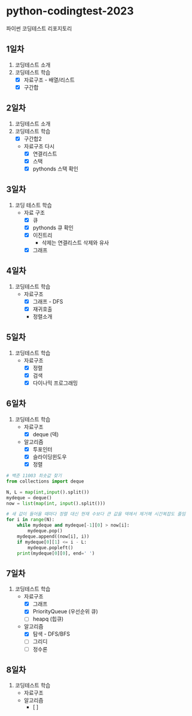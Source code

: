 # python-codingtest-2023
파이썬 코딩테스트 리포지토리

## 1일차
1. 코딩테스트 소개
2. 코딩테스트 학습
    - [x] 자료구조 - 배열/리스트
    - [x] 구간합

## 2일차
1. 코딩테스트 소개
2. 코딩테스트 학습
    - [x] 구간합2
    - 자료구조 다시
        - [x] 연결리스트
        - [x] 스택
        - [x] pythonds 스택 확인

## 3일차
1. 코딩 테스트 학습
    - 자료 구조
        - [x] 큐
        - [x] pythonds 큐 확인
        - [x] 이진트리
            - 삭제는 연결리스트 삭제와 유사
        - [x] 그래프

## 4일차
1. 코딩테스트 학습
    - 자료구조
        - [x] 그래프 - DFS
        - [x] 재귀호출
        - 정렬소개

## 5일차
1. 코딩테스트 학습
    - 자료구조
        - [x] 정렬
        - [x] 검색
        - [x] 다이나믹 프로그래밍

## 6일차
1. 코딩테스트 학습
    - 자료구조
        - [x] deque (덱)
    - 알고리즘
        - [x] 투포인터
        - [x] 슬라이딩윈도우
        - [x] 정렬
```python
# 백준 11003 최솟값 찾기
from collections import deque

N, L = map(int,input().split())
mydeque = deque()
now = list(map(int, input().split())) 

# 새 값이 들어올 때마다 정렬 대신 현재 수보다 큰 값을 덱에서 제거해 시간복잡도 줄임
for i in range(N):
    while mydeque and mydeque[-1][0] > now[i]:
        mydeque.pop()
    mydeque.append((now[i], i))
    if mydeque[0][1] <= i - L:
        mydeque.popleft()
    print(mydeque[0][0], end=' ')
```

## 7일차
1. 코딩테스트 학습
    - 자료구조
        - [x] 그래프
        - [x] PriorityQueue (우선순위 큐)
        - [ ] heapq (힙큐)
    - 알고리즘
        - [x] 탐색 - DFS/BFS
        - [ ] 그리디
        - [ ] 정수론

## 8일차
1. 코딩테스트 학습
    - 자료구조
    - 알고리즘
        - [ ] 